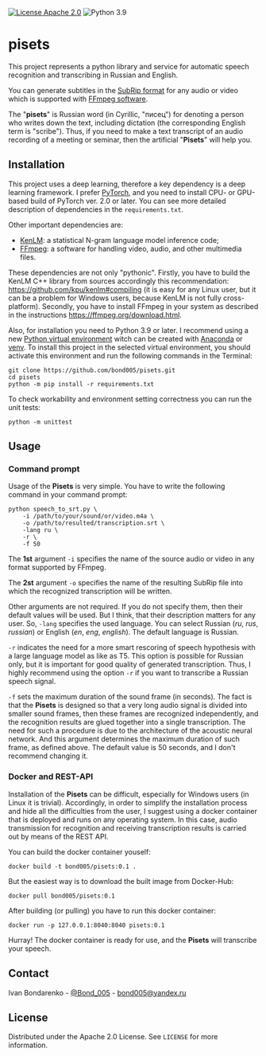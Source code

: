 [![License Apache 2.0](https://img.shields.io/badge/license-Apache%202.0-blue.svg)](https://github.com/bond005/pisets/blob/master/LICENSE)
![Python 3.9](https://img.shields.io/badge/python-3.9-green.svg)

# pisets

This project represents a python library and service for automatic speech recognition and transcribing in Russian and English.

You can generate subtitles in the [SubRip format](https://en.wikipedia.org/wiki/SubRip) for any audio or video which is supported with [FFmpeg software](https://en.wikipedia.org/wiki/FFmpeg).

The "**pisets**" is Russian word (in Cyrillic, "писец") for denoting a person who writes down the text, including dictation (the corresponding English term is "scribe"). Thus, if you need to make a text transcript of an audio recording of a meeting or seminar, then the artificial "**Pisets**" will help you.

## Installation

This project uses a deep learning, therefore a key dependency is a deep learning framework. I prefer [PyTorch](https://pytorch.org/), and you need to install CPU- or GPU-based build of PyTorch ver. 2.0 or later. You can see more detailed description of dependencies in the `requirements.txt`.

Other important dependencies are:

- [KenLM](https://github.com/kpu/kenlm): a statistical N-gram language model inference code;
- [FFmpeg](https://ffmpeg.org): a software for handling video, audio, and other multimedia files.

These dependencies are not only "pythonic". Firstly, you have to build the KenLM C++ library from sources accordingly this recommendation: https://github.com/kpu/kenlm#compiling (it is easy for any Linux user, but it can be a problem for Windows users, because KenLM is not fully cross-platform). Secondly, you have to install FFmpeg in your system  as described in the instructions https://ffmpeg.org/download.html.

Also, for installation you need to Python 3.9 or later. I recommend using a new [Python virtual environment](https://docs.python.org/3/glossary.html#term-virtual-environment) witch can be created with [Anaconda](https://www.anaconda.com) or [venv](https://docs.python.org/3/library/venv.html#module-venv). To install this project in the selected virtual environment, you should activate this environment and run the following commands in the Terminal:

```shell
git clone https://github.com/bond005/pisets.git
cd pisets
python -m pip install -r requirements.txt
```

To check workability and environment setting correctness you can run the unit tests:

```shell
python -m unittest
```

## Usage

### Command prompt

Usage of the **Pisets** is very simple. You have to write the following command in your command prompt:

```shell
python speech_to_srt.py \
    -i /path/to/your/sound/or/video.m4a \
    -o /path/to/resulted/transcription.srt \
    -lang ru \
    -r \
    -f 50
```

The **1st** argument `-i` specifies the name of the source audio or video in any format supported by FFmpeg. 

The **2st** argument `-o` specifies the name of the resulting SubRip file into which the recognized transcription will be written.

Other arguments are not required. If you do not specify them, then their default values will be used. But I think, that their description matters for any user. So, `-lang` specifies the used language. You can select Russian (*ru*, *rus*, *russian*) or English (*en*, *eng*, *english*). The default language is Russian.

`-r` indicates the need for a more smart rescoring of speech hypothesis with a large language model as like as T5. This option is possible for Russian only, but it is important for good quality of generated transcription. Thus, I highly recommend using the option `-r` if you want to transcribe a Russian speech signal.

`-f` sets the maximum duration of the sound frame (in seconds). The fact is that the **Pisets** is designed so that a very long audio signal is divided into smaller sound frames, then these frames are recognized independently, and the recognition results are glued together into a single transcription. The need for such a procedure is due to the architecture of the acoustic neural network. And this argument determines the maximum duration of such frame, as defined above. The default value is 50 seconds, and I don't recommend changing it.

### Docker and REST-API

Installation of the **Pisets** can be difficult, especially for Windows users (in Linux it is trivial). Accordingly, in order to simplify the installation process and hide all the difficulties from the user, I suggest using a docker container that is deployed and runs on any operating system. In this case, audio transmission for recognition and receiving transcription results is carried out by means of the REST API.

You can build the docker container youself:

```shell
docker build -t bond005/pisets:0.1 .
```

But the easiest way is to download the built image from Docker-Hub:

```shell
docker pull bond005/pisets:0.1
```

After building (or pulling) you have to run this docker container:

```shell
docker run -p 127.0.0.1:8040:8040 pisets:0.1
```

Hurray! The docker container is ready for use, and the **Pisets** will transcribe your speech.

## Contact

Ivan Bondarenko - [@Bond_005](https://t.me/Bond_005) - [bond005@yandex.ru](mailto:bond005@yandex.ru)

## License

Distributed under the Apache 2.0 License. See `LICENSE` for more information.
